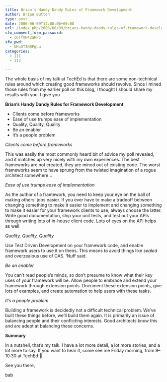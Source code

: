 ```yaml
---
title: Brian’s Handy Dandy Rules of Framework Development
author: Brian Button
type: post
date: 2006-06-09T14:00:00+00:00
url: /index.php/2006/06/09/brians-handy-dandy-rules-of-framework-development/
sfw_comment_form_password:
  - c6TfmH42aHP5
sfw_pwd:
  - UHuGT3NBPgLu
categories:
  - 111
  - 112

---
```

The whole basis of my talk at TechEd is that there are some non-technical rules around which creating good frameworks should revolve. Since I mined those rules from my earlier poll on this blog, I thought I should share my results with you. I give you

**Brian&rsquo;s Handy Dandy Rules for Framework Development**

  * Clients come before frameworks
  * Ease of use trumps ease of implementation
  * Quality, Quality, Quality
  * Be an enabler
  * It&rsquo;s a people problem

_Clients come before frameworks_

This was easily the most commonly heard bit of advice my poll revealed, and it matches up very nicely with my own experiences. The best frameworks are not created, they are mined out of existing code. The worst frameworks seem to have sprung from the twisted imagination of a rogue architect somewhere&hellip;

_Ease of use trumps ease of implementation_

As the author of a framework, you need to keep your eye on the ball of making others&rsquo; jobs easier. If you ever have to make a tradeoff between changing something to make it easier to implement and changing something to make it easier for your framework clients to use, always choose the latter. Write good documentation, ship your unit tests, and test out your APIs through writing lots of in-house client code. Lots of eyes on the API helps as well

_Quality, Quality, Quality_

Use Test Driven Development on your framework code, and enable framework users to use it on theirs. This means to avoid things like _sealed_ and overzealous use of CAS. &lsquo;Nuff said.

_Be an enabler_

You can&rsquo;t read people&rsquo;s minds, so don&rsquo;t presume to know what their key uses of your framework will be. Allow people to embrace and extend your framework through extension points. Document these extension points, give lots of examples, and create automation to help users with these tasks.

_It&rsquo;s a people problem_

Building a framework is decidedly not a difficult technical problem. We&rsquo;ve built these things before, we&rsquo;ll build them again. It is primarily an issue of balancing people and their conflicting interests. Good architects know this and are adept at balancing these concerns.

**Summary**

In a nutshell, that&rsquo;s my talk. I have&nbsp;a lot more detail, a lot more stories, and a lot more to say. If you want to hear it, come see me Friday morning, from 9&ndash;10:30 at TechEd 🙂

See you there,

bab